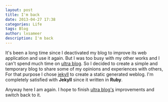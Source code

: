 ```yaml
---
layout: post
title: I'm back
date: 2013-04-27 17:38
categories: Life
tags: Blog
author: lxsameer
description: I'm back
---
```

It's been a long time since I deactivated my blog to improve its web application and use it again. But I was too busy with my other works and I can't spend much time on [ultra blog](https://github.com/Yellowen/ultra_blog). So I decided to create a simple and temporary blog to share some of my opinions and experiences with others, For that purpose I chose [jekyll](http://jekyllrb.com) to create a static generated weblog. I'm completely satisfied with **Jekyll** since it written in **Ruby**.

Anyway here I am again. I hope to finish [ultra blog's](https://github.com/Yellowen/ultra_blog) improvements and switch back to it.

